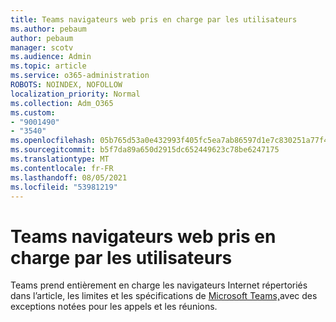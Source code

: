 ```yaml
---
title: Teams navigateurs web pris en charge par les utilisateurs
ms.author: pebaum
author: pebaum
manager: scotv
ms.audience: Admin
ms.topic: article
ms.service: o365-administration
ROBOTS: NOINDEX, NOFOLLOW
localization_priority: Normal
ms.collection: Adm_O365
ms.custom:
- "9001490"
- "3540"
ms.openlocfilehash: 05b765d53a0e432993f405fc5ea7ab86597d1e7c830251a77f4167a536d2b7dc
ms.sourcegitcommit: b5f7da89a650d2915dc652449623c78be6247175
ms.translationtype: MT
ms.contentlocale: fr-FR
ms.lasthandoff: 08/05/2021
ms.locfileid: "53981219"
---
```

# <a name="teams-supported-web-browsers"></a>Teams navigateurs web pris en charge par les utilisateurs

Teams prend entièrement en charge les navigateurs Internet répertoriés dans l’article, les limites et les spécifications de [Microsoft Teams,](https://docs.microsoft.com/microsoftteams/limits-specifications-teams#browsers)avec des exceptions notées pour les appels et les réunions.